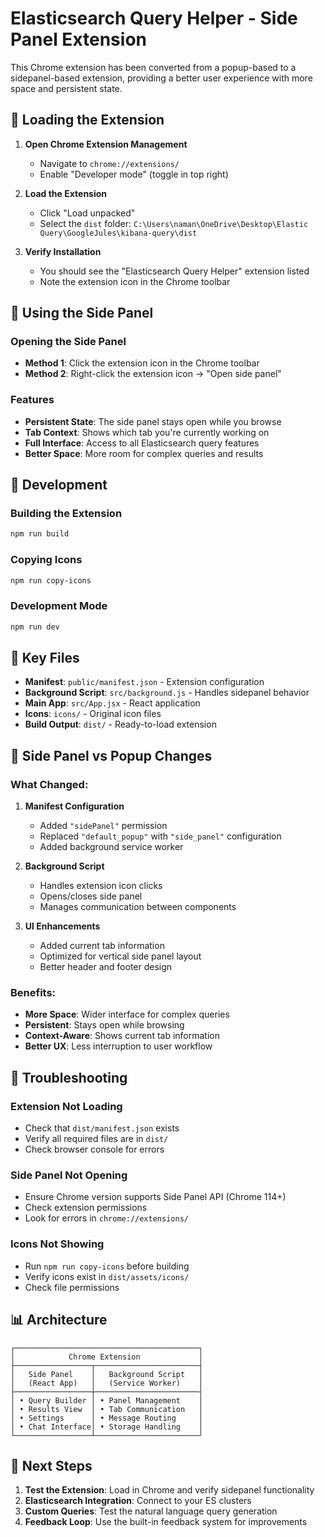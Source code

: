 # Elasticsearch Query Helper - Side Panel Extension

This Chrome extension has been converted from a popup-based to a sidepanel-based extension, providing a better user experience with more space and persistent state.

## 🚀 Loading the Extension

1. **Open Chrome Extension Management**
   - Navigate to `chrome://extensions/`
   - Enable "Developer mode" (toggle in top right)

2. **Load the Extension**
   - Click "Load unpacked"
   - Select the `dist` folder: `C:\Users\naman\OneDrive\Desktop\Elastic Query\GoogleJules\kibana-query\dist`

3. **Verify Installation**
   - You should see the "Elasticsearch Query Helper" extension listed
   - Note the extension icon in the Chrome toolbar

## 🎯 Using the Side Panel

### Opening the Side Panel
- **Method 1**: Click the extension icon in the Chrome toolbar
- **Method 2**: Right-click the extension icon → "Open side panel"

### Features
- **Persistent State**: The side panel stays open while you browse
- **Tab Context**: Shows which tab you're currently working on
- **Full Interface**: Access to all Elasticsearch query features
- **Better Space**: More room for complex queries and results

## 🔧 Development

### Building the Extension
```bash
npm run build
```

### Copying Icons
```bash
npm run copy-icons
```

### Development Mode
```bash
npm run dev
```

## 📁 Key Files

- **Manifest**: `public/manifest.json` - Extension configuration
- **Background Script**: `src/background.js` - Handles sidepanel behavior
- **Main App**: `src/App.jsx` - React application
- **Icons**: `icons/` - Original icon files
- **Build Output**: `dist/` - Ready-to-load extension

## 🔄 Side Panel vs Popup Changes

### What Changed:
1. **Manifest Configuration**
   - Added `"sidePanel"` permission
   - Replaced `"default_popup"` with `"side_panel"` configuration
   - Added background service worker

2. **Background Script**
   - Handles extension icon clicks
   - Opens/closes side panel
   - Manages communication between components

3. **UI Enhancements**
   - Added current tab information
   - Optimized for vertical side panel layout
   - Better header and footer design

### Benefits:
- **More Space**: Wider interface for complex queries
- **Persistent**: Stays open while browsing
- **Context-Aware**: Shows current tab information
- **Better UX**: Less interruption to user workflow

## 🐛 Troubleshooting

### Extension Not Loading
- Check that `dist/manifest.json` exists
- Verify all required files are in `dist/`
- Check browser console for errors

### Side Panel Not Opening
- Ensure Chrome version supports Side Panel API (Chrome 114+)
- Check extension permissions
- Look for errors in `chrome://extensions/` 

### Icons Not Showing
- Run `npm run copy-icons` before building
- Verify icons exist in `dist/assets/icons/`
- Check file permissions

## 📊 Architecture

```
┌─────────────────────────────────────────┐
│            Chrome Extension             │
├─────────────────┬───────────────────────┤
│   Side Panel    │   Background Script   │
│   (React App)   │   (Service Worker)    │
├─────────────────┼───────────────────────┤
│ • Query Builder │ • Panel Management    │
│ • Results View  │ • Tab Communication   │
│ • Settings      │ • Message Routing     │
│ • Chat Interface│ • Storage Handling    │
└─────────────────┴───────────────────────┘
```

## 🎯 Next Steps

1. **Test the Extension**: Load in Chrome and verify sidepanel functionality
2. **Elasticsearch Integration**: Connect to your ES clusters
3. **Custom Queries**: Test the natural language query generation
4. **Feedback Loop**: Use the built-in feedback system for improvements
